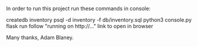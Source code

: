 In order to run this project run these commands in console:

createdb inventory
psql -d inventory -f db/inventory.sql
python3 console.py
flask run
follow "running on http://..." link to open in browser


Many thanks, Adam Blaney.